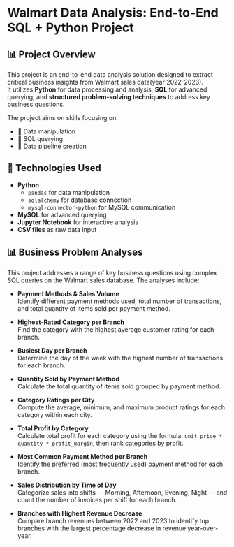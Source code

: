 # Walmart Data Analysis: End-to-End SQL + Python Project

## 📊 Project Overview

This project is an end-to-end data analysis solution designed to extract critical business insights from Walmart sales data(year 2022-2023).  
It utilizes **Python** for data processing and analysis, **SQL** for advanced querying, and **structured problem-solving techniques** to address key business questions.

The project aims on skills focusing on:

- 📌 Data manipulation
- 📌 SQL querying
- 📌 Data pipeline creation

## 🧰 Technologies Used

- **Python**
  - `pandas` for data manipulation
  - `sqlalchemy` for database connection
  - `mysql-connector-python` for MySQL communication
- **MySQL** for advanced querying
- **Jupyter Notebook** for interactive analysis
- **CSV files** as raw data input

## 📊 Business Problem Analyses

This project addresses a range of key business questions using complex SQL queries on the Walmart sales database. The analyses include:

- **Payment Methods & Sales Volume**  
  Identify different payment methods used, total number of transactions, and total quantity of items sold per payment method.

- **Highest-Rated Category per Branch**  
  Find the category with the highest average customer rating for each branch.

- **Busiest Day per Branch**  
  Determine the day of the week with the highest number of transactions for each branch.

- **Quantity Sold by Payment Method**  
  Calculate the total quantity of items sold grouped by payment method.

- **Category Ratings per City**  
  Compute the average, minimum, and maximum product ratings for each category within each city.

- **Total Profit by Category**  
  Calculate total profit for each category using the formula: `unit_price * quantity * profit_margin`, then rank categories by profit.

- **Most Common Payment Method per Branch**  
  Identify the preferred (most frequently used) payment method for each branch.

- **Sales Distribution by Time of Day**  
  Categorize sales into shifts — Morning, Afternoon, Evening, Night — and count the number of invoices per shift for each branch.

- **Branches with Highest Revenue Decrease**  
  Compare branch revenues between 2022 and 2023 to identify top branches with the largest percentage decrease in revenue year-over-year.
